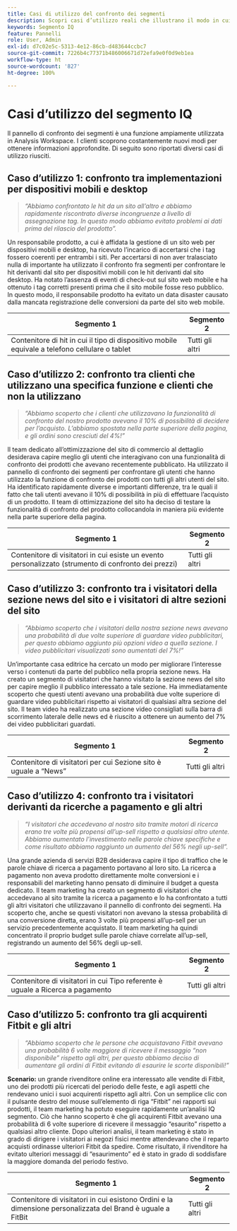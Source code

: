 ```yaml
---
title: Casi di utilizzo del confronto dei segmenti
description: Scopri casi d’utilizzo reali che illustrano il modo in cui il pannello di confronto dei segmenti può essere utilizzato per acquisire informazioni approfondite sulla strategia di marketing.
keywords: Segmento IQ
feature: Pannelli
role: User, Admin
exl-id: d7c02e5c-5313-4e12-86cb-d483644ccbc7
source-git-commit: 7226b4c77371b486006671d72efa9e0f0d9eb1ea
workflow-type: ht
source-wordcount: '827'
ht-degree: 100%

---
```


# Casi d’utilizzo del segmento IQ

Il pannello di confronto dei segmenti è una funzione ampiamente utilizzata in Analysis Workspace. I clienti scoprono costantemente nuovi modi per ottenere informazioni approfondite. Di seguito sono riportati diversi casi di utilizzo riusciti.

## Caso d’utilizzo 1: confronto tra implementazioni per dispositivi mobili e desktop

> *“Abbiamo confrontato le hit da un sito all’altro e abbiamo rapidamente riscontrato diverse incongruenze a livello di assegnazione tag. In questo modo abbiamo evitato problemi ai dati prima del rilascio del prodotto”.*

Un responsabile prodotto, a cui è affidata la gestione di un sito web per dispositivi mobili e desktop, ha ricevuto l’incarico di accertarsi che i tag fossero coerenti per entrambi i siti. Per accertarsi di non aver tralasciato nulla di importante ha utilizzato il confronto fra segmenti per confrontare le hit derivanti dal sito per dispositivi mobili con le hit derivanti dal sito desktop. Ha notato l’assenza di eventi di check-out sul sito web mobile e ha ottenuto i tag corretti presenti prima che il sito mobile fosse reso pubblico. In questo modo, il responsabile prodotto ha evitato un data disaster causato dalla mancata registrazione delle conversioni da parte del sito web mobile.

| Segmento 1 | Segmento 2 |
|--- |--- |
| Contenitore di hit in cui il tipo di dispositivo mobile equivale a telefono cellulare o tablet | Tutti gli altri |

## Caso d’utilizzo 2: confronto tra clienti che utilizzano una specifica funzione e clienti che non la utilizzano

> *“Abbiamo scoperto che i clienti che utilizzavano la funzionalità di confronto del nostro prodotto avevano il 10% di possibilità di decidere per l’acquisto. L’abbiamo spostata nella parte superiore della pagina, e gli ordini sono cresciuti del 4%!”*

Il team dedicato all’ottimizzazione del sito di commercio al dettaglio desiderava capire meglio gli utenti che interagivano con una funzionalità di confronto dei prodotti che avevano recentemente pubblicato. Ha utilizzato il pannello di confronto dei segmenti per confrontare gli utenti che hanno utilizzato la funzione di confronto dei prodotti con tutti gli altri utenti del sito. Ha identificato rapidamente diverse e importanti differenze, tra le quali il fatto che tali utenti avevano il 10% di possibilità in più di effettuare l’acquisto di un prodotto. Il team di ottimizzazione del sito ha deciso di testare la funzionalità di confronto del prodotto collocandola in maniera più evidente nella parte superiore della pagina.

| Segmento 1 | Segmento 2 |
|--- |--- |
| Contenitore di visitatori in cui esiste un evento personalizzato (strumento di confronto dei prezzi) | Tutti gli altri |

## Caso d’utilizzo 3: confronto tra i visitatori della sezione news del sito e i visitatori di altre sezioni del sito

> *“Abbiamo scoperto che i visitatori della nostra sezione news avevano una probabilità di due volte superiore di guardare video pubblicitari, per questo abbiamo aggiunto più opzioni video a quella sezione. I video pubblicitari visualizzati sono aumentati del 7%!”*

Un’importante casa editrice ha cercato un modo per migliorare l’interesse verso i contenuti da parte del pubblico nella propria sezione news. Ha creato un segmento di visitatori che hanno visitato la sezione news del sito per capire meglio il pubblico interessato a tale sezione. Ha immediatamente scoperto che questi utenti avevano una probabilità due volte superiore di guardare video pubblicitari rispetto ai visitatori di qualsiasi altra sezione del sito. Il team video ha realizzato una sezione video consigliati sulla barra di scorrimento laterale delle news ed è riuscito a ottenere un aumento del 7% dei video pubblicitari guardati.

| Segmento 1 | Segmento 2 |
|--- |--- |
| Contenitore di visitatori per cui Sezione sito è uguale a “News” | Tutti gli altri |

## Caso d’utilizzo 4: confronto tra i visitatori derivanti da ricerche a pagamento e gli altri

> *“I visitatori che accedevano al nostro sito tramite motori di ricerca erano tre volte più propensi all’up-sell rispetto a qualsiasi altro utente. Abbiamo aumentato l’investimento nelle parole chiave specifiche e come risultato abbiamo raggiunto un aumento del 56% negli up-sell”.*

Una grande azienda di servizi B2B desiderava capire il tipo di traffico che le parole chiave di ricerca a pagamento portavano al loro sito. La ricerca a pagamento non aveva prodotto direttamente molte conversioni e i responsabili del marketing hanno pensato di diminuire il budget a questa dedicato. Il team marketing ha creato un segmento di visitatori che accedevano al sito tramite la ricerca a pagamento e lo ha confrontato a tutti gli altri visitatori che utilizzavano il pannello di confronto dei segmenti. Ha scoperto che, anche se questi visitatori non avevano la stessa probabilità di una conversione diretta, erano 3 volte più propensi all’up-sell per un servizio precedentemente acquistato. Il team marketing ha quindi concentrato il proprio budget sulle parole chiave correlate all’up-sell, registrando un aumento del 56% degli up-sell.

| Segmento 1 | Segmento 2 |
|--- |--- |
| Contenitore di visitatori in cui Tipo referente è uguale a Ricerca a pagamento | Tutti gli altri |

## Caso d’utilizzo 5: confronto tra gli acquirenti Fitbit e gli altri

> *“Abbiamo scoperto che le persone che acquistavano Fitbit avevano una probabilità 6 volte maggiore di ricevere il messaggio “non disponibile” rispetto agli altri, per questo abbiamo deciso di aumentare gli ordini di Fitbit evitando di esaurire le scorte disponibili!”*

**Scenario:** un grande rivenditore online era interessato alle vendite di Fitbit, uno dei prodotti più ricercati del periodo delle feste, e agli aspetti che rendevano unici i suoi acquirenti rispetto agli altri. Con un semplice clic con il pulsante destro del mouse sull’elemento di riga “Fitbit” nei rapporti sui prodotti, il team marketing ha potuto eseguire rapidamente un’analisi IQ segmento. Ciò che hanno scoperto è che gli acquirenti Fitbit avevano una probabilità di 6 volte superiore di ricevere il messaggio “esaurito” rispetto a qualsiasi altro cliente. Dopo ulteriori analisi, il team marketing è stato in grado di dirigere i visitatori ai negozi fisici mentre attendevano che il reparto acquisti ordinasse ulteriori Fitbit da spedire. Come risultato, il rivenditore ha evitato ulteriori messaggi di “esaurimento” ed è stato in grado di soddisfare la maggiore domanda del periodo festivo.

| Segmento 1 | Segmento 2 |
|--- |--- |
| Contenitore di visitatori in cui esistono Ordini e la dimensione personalizzata del Brand è uguale a FitBit | Tutti gli altri |
